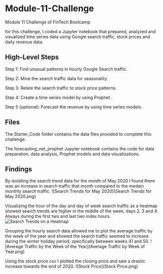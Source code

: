 # Module-11-Challenge
Module 11 Challenge of FinTech Bootcamp

for this challenge, I coded a Jupyter notebook that prepared, analyzed and visualized time series data using Google search traffic, stock prices and daily revenue data.

## High-Level Steps
Step 1: Find unusual patterns in hourly Google Search traffic.

Step 2: Mine the search traffic data for seasonality.

Step 3: Relate the search traffic to stock price patterns.

Step 4: Create a time series model by using Prophet.

Step 5 (optional): Forecast the revenue by using time series models.

## Files
The Starter_Code folder contains the data files provided to complete this challenge.

The forecasting_net_prophet Jupyter notebook contains the code for data preparation, data analysis, Prophet models and data visualizations.

## Findings
By isolating the search trend data for the month of May 2020 I found there was an increase in search traffic that month compared to the medain monthly search traffic.
![Search Trends for May 2020](Search Trends for May 2020.png)

Visualizing the hour of the day and day of week search traffic as a heatmap showed search trends are higher in the middle of the week, days 2, 3 and 4. Always during the first two and last two index hours.
![Search Trends on a Heatmap](Heatmap.png)

Grouping the hourly search data allowed me to plot the average traffic by the week of the year and showed the search traffic seemed to increase during the winter holiday period, specifically between weeks 41 and 50.
![Average Traffic by the Week of the Year](Average Traffic by Week of Year.png)

Using the stock price csv I plotted the closing price and saw a drastic increase towards the end of 2020.
![Stock Price](Stock Price.png)
